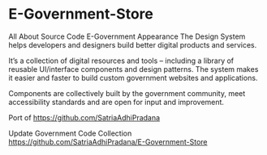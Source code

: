 # E-Government-Store
All About Source Code E-Government Appearance
The Design System helps developers and designers build better digital products and services.

It’s a collection of digital resources and tools – including a library of reusable UI/interface components and design patterns. The system makes it easier and faster to build custom government websites and applications.

Components are collectively built by the government community, meet accessibility standards and are open for input and improvement.

Port of https://github.com/SatriaAdhiPradana

Update Government Code Collection https://github.com/SatriaAdhiPradana/E-Government-Store
